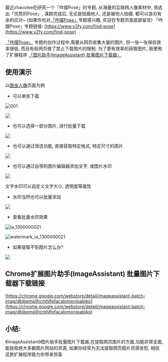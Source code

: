 最近zhaoolee在研究一个「咋摆Pose」的专题, 从海量的互联网人像素材中, 筛选出「优质的Pose」, 课题完成后, 无论是拍摄他人, 还是被他人拍摄, 都可以游刃有余的应对~   (如果你也对[「咋摆Pose」](https://www.v2fy.com/find-pose)专题感兴趣, 欢迎在专题页面底部留言) 「咋摆Pose」专题链接: [https://www.v2fy.com/find-pose](https://www.v2fy.com/find-pose)


[「咋摆Pose」](https://www.v2fy.com/find-pose) 专题的创作过程中,需要从网页收集大量的图片, 但一张一张保存效率很低, 而且有些网页做了禁止下载图片的限制, 为了更有效率的获取图片, 我使用了扩展程序 [「图片助手(ImageAssistant) 批量图片下载器」](https://chrome.google.com/webstore/detail/imageassistant-batch-imag/dbjbempljhcmhlfpfacalomonjpalpko) 

## 使用演示

以[图虫人像](https://tuchong.com/category/%E4%BA%BA%E5%83%8F)页面为例

- 可以单张下载

![001](https://user-images.githubusercontent.com/15868458/69474663-bbb0c580-0dfe-11ea-8653-11e1e50b9425.gif)


![](https://user-images.githubusercontent.com/15868458/69474590-0da51b80-0dfe-11ea-93a6-3e84c3b3869d.png)


- 也可以选择一部分图片, 进行批量下载

![](https://user-images.githubusercontent.com/15868458/69474961-40e9a980-0e02-11ea-8b92-f9f72d981183.gif)


- 也可以通过筛选功能, 直接获取特定格式, 特定尺寸的图片

![](https://user-images.githubusercontent.com/15868458/69475211-6cba5e80-0e05-11ea-8364-2fdaf073cdb0.gif)

- 也可以通过自带的图片编辑器添加文字, 或图片水印



![](https://user-images.githubusercontent.com/15868458/69475440-1a2e7180-0e08-11ea-9e96-9fc449acb9d1.gif)

文字水印可以自定义文字大小, 透明度等属性

- 水印当然也可以批量添加


![](https://user-images.githubusercontent.com/15868458/69475556-b147f900-0e09-11ea-83ad-e38a2f4f7618.gif)



- 查看批量水印效果


![ia_1300000021](https://user-images.githubusercontent.com/15868458/69475490-c07a7700-0e08-11ea-983e-1597bcbf0257.jpg)

![watermark_ia_1300000021](https://user-images.githubusercontent.com/15868458/69475491-c1130d80-0e08-11ea-988d-1ff67bd3465a.png)


- 如果提取不到图片怎么办?

![](https://user-images.githubusercontent.com/15868458/69475598-0be15500-0e0a-11ea-8149-1ec54bac9fc7.png)


## Chrome扩展**图片助手(ImageAssistant) 批量图片下载器**下载链接

[https://chrome.google.com/webstore/detail/imageassistant-batch-imag/dbjbempljhcmhlfpfacalomonjpalpko](https://chrome.google.com/webstore/detail/imageassistant-batch-imag/dbjbempljhcmhlfpfacalomonjpalpko)


## 小结:

《ImageAssistant》图片助手批量图片下载器,在提取网页图片的方面,功能非常全面, 能提取绝大多数图片网站的资源, 如果你经常为无法提取网页图片资源发愁, 相信这款扩展程序能为你带来惊喜